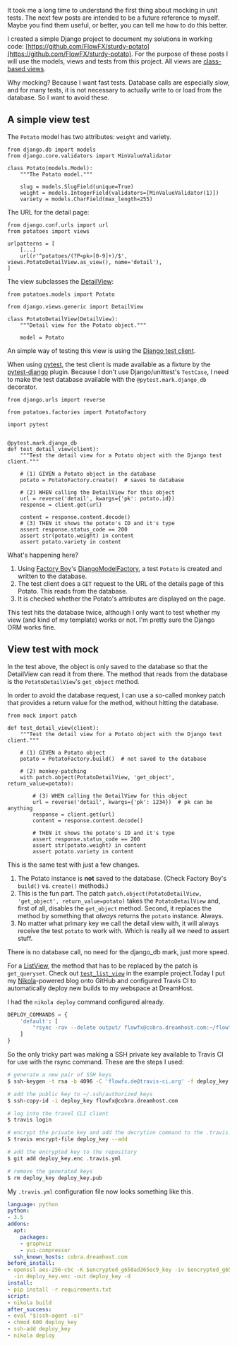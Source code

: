 <!-- 
.. title: Automatically deploy Nikola-powered site with rsync and Travis CI
.. slug: automatically-deploy-nikola-powered-site-with-rsync-and-travis-ci
.. date: 2017-03-18 17:42:01 UTC-06:00
.. tags: travis ci, ssh, rsync, nikola, deployment, draft
.. category: 
.. link: 
.. description: 
.. type: text
-->

It took me a long time to understand the first thing about mocking in unit tests. The next few posts are intended to be a future reference to myself. Maybe you find them useful, or better, you can tell me how to do this better.

I created a simple Django project to document my solutions in working code: [https://github.com/FlowFX/sturdy-potato](https://github.com/FlowFX/sturdy-potato). For the purpose of these posts I will use the models, views and tests from this project. All views are [class-based views](https://docs.djangoproject.com/en/1.10/ref/class-based-views/).

Why mocking? Because I want fast tests. Database calls are especially slow, and for many tests, it is not necessary to actually write to or load from the database. So I want to avoid these.

## A simple view test
The <code>Potato</code> model has two attributes: <code>weight</code> and variety.

    from django.db import models
    from django.core.validators import MinValueValidator
    
    class Potato(models.Model):
        """The Potato model."""
    
        slug = models.SlugField(unique=True)
        weight = models.IntegerField(validators=[MinValueValidator(1)])
        variety = models.CharField(max_length=255)

The URL for the detail page:

    from django.conf.urls import url
    from potatoes import views
    
    urlpatterns = [
        [...]
        url(r'^potatoes/(?P<pk>[0-9]+)/$', views.PotatoDetailView.as_view(), name='detail'),
    ]

The view subclasses the [DetailView](http://ccbv.co.uk/projects/Django/1.10/django.views.generic.detail/DetailView/):

    from potatoes.models import Potato
    
    from django.views.generic import DetailView
    
    class PotatoDetailView(DetailView):
        """Detail view for the Potato object."""
        
        model = Potato


An simple way of testing this view is using the [Django test client](https://docs.djangoproject.com/en/1.10/topics/testing/tools/#the-test-client).

When using [pytest](http://doc.pytest.org/en/latest/), the test client is made available as a fixture by the [pytest-django](https://pytest-django.readthedocs.io/en/latest/) plugin. Because I don't use Django/unittest's <code>TestCase</code>, I need to make the test database available with the <code>@pytest.mark.django_db</code> decorator.

    from django.urls import reverse
    
    from potatoes.factories import PotatoFactory
    
    import pytest
    
    
    @pytest.mark.django_db
    def test_detail_view(client):
        """Test the detail view for a Potato object with the Django test client."""
    
        # (1) GIVEN a Potato object in the database
        potato = PotatoFactory.create()  # saves to database
    
        # (2) WHEN calling the DetailView for this object
        url = reverse('detail', kwargs={'pk': potato.id})
        response = client.get(url)
    
        content = response.content.decode()
        # (3) THEN it shows the potato's ID and it's type
        assert response.status_code == 200
        assert str(potato.weight) in content
        assert potato.variety in content

What's happening here?
  
1. Using [Factory Boy](https://factoryboy.readthedocs.io/en/latest/index.html)'s [DjangoModelFactory](https://factoryboy.readthedocs.io/en/latest/orms.html#django), a test <code>Potato</code> is created and written to the database.
2. The test client does a <code>GET</code> request to the URL of the details page of this Potato. This reads from the database.
3. It is checked whether the Potato's attributes are displayed on the page.

This test hits the database twice, although I only want to test whether my view (and kind of my template) works or not. I'm pretty sure the Django ORM works fine.

## View test with mock
In the test above, the object is only saved to the database so that the DetailView can read it from there. The method that reads from the database is the <code>PotatoDetailView</code>'s <code>get_object</code> method.

In order to avoid the database request, I can use a so-called monkey patch that provides a return value for the method, without hitting the database.


    from mock import patch
    
    def test_detail_view(client):
        """Test the detail view for a Potato object with the Django test client."""
    
        # (1) GIVEN a Potato object
        potato = PotatoFactory.build()  # not saved to the database

        # (2) monkey-patching    
        with patch.object(PotatoDetailView, 'get_object', return_value=potato):
        
            # (3) WHEN calling the DetailView for this object
            url = reverse('detail', kwargs={'pk': 1234})  # pk can be anything
            response = client.get(url)
            content = response.content.decode()
            
            # THEN it shows the potato's ID and it's type
            assert response.status_code == 200
            assert str(potato.weight) in content
            assert potato.variety in content

This is the same test with just a few changes.

1. The Potato instance is **not** saved to the database. (Check Factory Boy's <code>build()</code> vs. <code>create()</code> methods.)
2. This is the fun part. The patch <code>patch.object(PotatoDetailView, 'get_object', return_value=potato)</code>
takes the <code>PotatoDetailView</code> and, first of all, disables the <code>get_object</code> method. Second, it replaces the method by something that _always_ returns the <code>potato</code> instance. Always.
3. No matter what primary key we call the detail view with, it will always receive the test <code>potato</code> to work with. Which is really all we need to assert stuff.

There is no database call, no need for the django_db mark, just more speed.

For a [ListView](http://ccbv.co.uk/projects/Django/1.10/django.views.generic.list/ListView/), the method that has to be replaced by the patch is <code>get_queryset</code>. Check out [<code>test_list_view</code>](https://github.com/FlowFX/sturdy-potato/blob/master/tests/test_views_with_mocks.py#L32) in the example project.Today I put my [Nikola](https://getnikola.com/)-powered blog onto GitHub and configured Travis CI to automatically deploy new builds to my webspace at DreamHost.

I had the `nikola deploy` command configured already.

```python
DEPLOY_COMMANDS = {
    'default': [
        "rsync -rav --delete output/ flowfx@cobra.dreamhost.com:~/flowfx.de/",
    ]
}
```

So the only tricky part was making a SSH private key available to Travis CI for use with the rsync command. These are the steps I used:

```bash
# generate a new pair of SSH keys
$ ssh-keygen -t rsa -b 4096 -C 'flowfx.de@travis-ci.org' -f deploy_key

# add the public key to ~/.ssh/authorized_keys
$ ssh-copy-id -i deploy_key flowfx@cobra.dreamhost.com

# log into the travel CLI client
$ travis login

# encrypt the private key and add the decrytion command to the .travis.yml
$ travis encrypt-file deploy_key --add

# add the encrypted key to the repository
$ git add deploy_key.enc .travis.yml

# remove the generated keys
$ rm deploy_key deploy_key.pub
```
    
My `.travis.yml` configuration file now looks something like this.

```yaml
language: python
python:
- 3.5
addons:
  apt:
    packages:
    - graphviz
    - yui-compressor
  ssh_known_hosts: cobra.dreamhost.com
before_install:
- openssl aes-256-cbc -K $encrypted_g658ad365ec9_key -iv $encrypted_g658ad365ec9_iv
  -in deploy_key.enc -out deploy_key -d
install:
- pip install -r requirements.txt
script:
- nikola build
after_success:
- eval "$(ssh-agent -s)"
- chmod 600 deploy_key
- ssh-add deploy_key
- nikola deploy
```